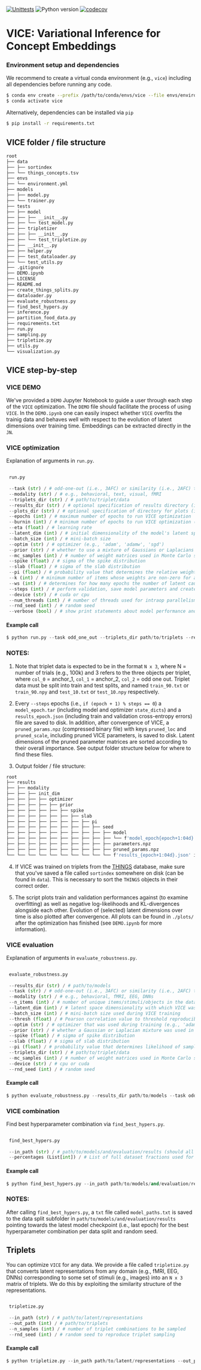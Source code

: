 [![Unittests](https://github.com/LukasMut/VICE/actions/workflows/tests.yml/badge.svg)](https://github.com/LukasMut/VICE/actions/workflows/tests.yml)
![Python version](https://img.shields.io/badge/python-3.7%20%7C%203.8%20%7C%203.9-blue.svg)
[![codecov](https://codecov.io/gh/LukasMut/VICE/branch/main/graph/badge.svg?token=gntaL1yrXI)](https://codecov.io/gh/LukasMut/VICE)

# VICE: Variational Inference for Concept Embeddings

### Environment setup and dependencies

We recommend to create a virtual conda environment (e.g., `vice`) including all dependencies before running any code.

```bash
$ conda env create --prefix /path/to/conda/envs/vice --file envs/environment.yml
$ conda activate vice
```

Alternatively, dependencies can be installed via `pip`

```bash
$ pip install -r requirements.txt
```

## VICE folder / file structure

```bash
root
├── data
├── ├── sortindex
├── └── things_concepts.tsv
├── envs
├── └── environment.yml
├── models
├── ├── model.py
├── └── trainer.py
├── tests
├── ├── model
├── ├── ├── __init__.py
├── ├── └── test_model.py
├── ├── tripletizer
├── ├── ├── __init__.py
├── ├── └── test_tripletize.py
├── ├── __init__.py
├── ├── helper.py
├── ├── test_dataloader.py
├── └── test_utils.py
├── .gitignore
├── DEMO.ipynb
├── LICENSE
├── README.md
├── create_things_splits.py
├── dataloader.py
├── evaluate_robustness.py
├── find_best_hypers.py
├── inference.py
├── partition_food_data.py
├── requirements.txt
├── run.py
├── sampling.py
├── tripletize.py
├── utils.py
└── visualization.py
```

## VICE step-by-step

### VICE DEMO

We've provided a `DEMO` Jupyter Notebook to guide a user through each step of the `VICE` optimization. The `DEMO` file should facilitate the process of using `VICE`. In the `DEMO.ipynb` one can easily inspect whether `VICE` overfits the trainig data and behaves well with respect to the evolution of latent dimensions over training time. Embeddings can be extracted directly in the `JN`.

### VICE optimization

Explanation of arguments in `run.py`.

```python
 
 run.py
  
 --task (str) / # odd-one-out (i.e., 3AFC) or similarity (i.e., 2AFC) task
 --modality (str) / # e.g., behavioral, text, visual, fMRI
 --triplets_dir (str) / # path/to/triplet/data
 --results_dir (str) / # optional specification of results directory (if not provided will resort to ./results/modality/latent_dim/optim/prior/seed/spike/slab/pi)
 --plots_dir (str) / # optional specification of directory for plots (if not provided will resort to ./plots/modality/latent_dim/optim/prior/seed/spike/slab/pi)
 --epochs (int) / # maximum number of epochs to run VICE optimization
 --burnin (int) / # minimum number of epochs to run VICE optimization (burnin period)
 --eta (float) / # learning rate
 --latent_dim (int) / # initial dimensionality of the model's latent space
 --batch_size (int) / # mini-batch size
 --optim (str) / # optimizer (e.g., 'adam', 'adamw', 'sgd')
 --prior (str) / # whether to use a mixture of Gaussians or Laplacians in the spike-and-slab prior (i.e., 'gaussian' or 'laplace')
 --mc_samples (int) / # number of weight matrices used in Monte Carlo sampling (for computationaly efficiency, M is set to 1 during training)
 --spike (float) / # sigma of the spike distribution
 --slab (float) / # sigma of the slab distribution
 --pi (float) / # probability value that determines the relative weighting of the distributions; the closer this value is to 1, the higher the probability that weights are drawn from the spike distribution
 --k (int) / # minimum number of items whose weights are non-zero for a latent dimension (according to importance scores)
 --ws (int) / # determines for how many epochs the number of latent causes (after pruning) is not allowed to vary (ws >> 100)
 --steps (int) / # perform validation, save model parameters and create model and optimizer checkpoints every <steps> epochs
 --device (str) / # cuda or cpu
 --num_threads (int) / # number of threads used for intraop parallelism on CPU; use only if device is CPU
 --rnd_seed (int) / # random seed
 --verbose (bool) / # show print statements about model performance and evolution of latent causes during training (can be piped into log file)
 ```

#### Example call

```python
$ python run.py --task odd_one_out --triplets_dir path/to/triplets --results_dir ./results --plots_dir ./plots --epochs 1000 --burnin 500 --eta 0.001 --latent_dim 100 --batch_size 128 --k 5 --ws 100 --optim adam --prior gaussian --mc_samples 10 --spike 0.25 --slab 1.0 --pi 0.6 --steps 50 --device cuda --rnd_seed 42 --verbose
```

### NOTES:

1. Note that triplet data is expected to be in the format `N x 3`, where N = number of trials (e.g., 100k) and 3 refers to the three objects per triplet, where `col_0` = anchor_1, `col_1` = anchor_2, `col_2` = odd one out. Triplet data must be split into train and test splits, and named `train_90.txt` or `train_90.npy` and `test_10.txt` or `test_10.npy` respectively.

2. Every `--steps` epochs (i.e., `if (epoch + 1) % steps == 0`) a `model_epoch.tar` (including model and optimizer `state_dicts`) and a `results_epoch.json` (including train and validation cross-entropy errors) file are saved to disk. In addition, after convergence of VICE, a `pruned_params.npz` (compressed binary file) with keys `pruned_loc` and `pruned_scale`, including pruned VICE parameters, is saved to disk. Latent dimensions of the pruned parameter matrices are sorted according to their overall importance. See output folder structure below for where to find these files.

3. Output folder / file structure:

```bash
root
├── results
├── ├── modality
├── ├── ├── init_dim
├── ├── ├── ├── optimizer
├── ├── ├── ├── ├── prior
├── ├── ├── ├── ├── ├── spike
├── ├── ├── ├── ├── ├── ├── slab
├── ├── ├── ├── ├── ├── ├── ├── pi
├── ├── ├── ├── ├── ├── ├── ├── ├── seed
├── ├── ├── ├── ├── ├── ├── ├── ├── ├── model
├── ├── ├── ├── ├── ├── ├── ├── ├── ├── └── f'model_epoch{epoch+1:04d}.tar' if (epoch + 1) % steps == 0
├── ├── ├── ├── ├── ├── ├── ├── ├── ├── parameters.npz
├── ├── ├── ├── ├── ├── ├── ├── ├── ├── pruned_params.npz
└── └── └── └── └── └── └── └── └── └── f'results_{epoch+1:04d}.json' if (epoch + 1) % steps == 0
```

4. If VICE was trained on triplets from the [THINGS](https://osf.io/jum2f/) database, make sure that you've saved a file called `sortindex` somewhere on disk (can be found in `data`). This is necessary to sort the `THINGS` objects in their correct order.

5. The script plots train and validation performances against (to examine overfitting) as well as negative log-likelihoods and KL-divergences alongside each other. Evolution of (selected) latent dimensions over time is also plotted after convergence. All plots can be found in `./plots/` after the optimization has finished (see `DEMO.ipynb` for more information).

### VICE evaluation

Explanation of arguments in `evaluate_robustness.py`.

```python
 
 evaluate_robustness.py
 
 --results_dir (str) / # path/to/models
 --task (str) / # odd-one-out (i.e., 3AFC) or similarity (i.e., 2AFC) task
 --modality (str) / # e.g., behavioral, fMRI, EEG, DNNs
 --n_items (int) / # number of unique items/stimuli/objects in the dataset
 --latent_dim (int) / # latent space dimensionality with which VICE was initialized at run time
 --batch_size (int) / # mini-batch size used during VICE training
 --thresh (float) / # Pearson correlation value to threshold reproducibility of dimensions (e.g., 0.8)
 --optim (str) / # optimizer that was used during training (e.g., 'adam', 'adamw', 'sgd')
 --prior (str) / # whether a Gaussian or Laplacian mixture was used in the spike-and-slab prior (i.e., 'gaussian' or 'laplace')
 --spike (float) / # sigma of spike distribution
 --slab (float) / # sigma of slab distribution
 --pi (float) / # probability value that determines likelihood of samples from the spike
 --triplets_dir (str) / # path/to/triplet/data
 --mc_samples (int) / # number of weight matrices used in Monte Carlo sampling
 --device (str) / # cpu or cuda
 --rnd_seed (int) / # random seed
 ```

#### Example call

```python
$ python evaluate_robustness.py --results_dir path/to/models --task odd_one_out --modality behavioral --n_items number/of/unique/stimuli (e.g., 1854) --latent_dim 100 --batch_size 128 --thresh 0.8 --optim adam --prior gaussian --spike 0.125 --slab 1.0 --pi 0.5 --triplets_dir path/to/triplets --mc_samples 10 --device cpu --rnd_seed 42
```

### VICE combination

Find best hyperparameter combination via `find_best_hypers.py`.

```python
 
 find_best_hypers.py
 
 --in_path (str) / # path/to/models/and/evaluation/results (should all have the same root directory)
 --percentages (List[int]) / # List of full dataset fractions used for VICE optimization
 ```

#### Example call

```python
$ python find_best_hypers.py --in_path path/to/models/and/evaluation/results --percentages 10 20 50 100
```

### NOTES:

After calling `find_best_hypers.py`, a `txt` file called `model_paths.txt` is saved to the data split subfolder in `path/to/models/and/evaluation/results` pointing towards the latest model checkpoint (i.e., last epoch) for the best hyperparameter combination per data split and random seed.

## Triplets

You can optimize `VICE` for any data. We provide a file called `tripletize.py` that converts latent representations from any domain (e.g., fMRI, EEG, DNNs) corresponding to some set of stimuli (e.g., images) into an `N x 3` matrix of triplets. We do this by exploiting the similarity structure of the representations.

```python
 
 tripletize.py
 
 --in_path (str) / # path/to/latent/representations
 --out_path (int) / # path/to/triplets
 --n_samples (int) / # number of triplet combinations to be sampled
 --rnd_seed (int) / # random seed to reproduce triplet sampling
 ```

#### Example call

```python
$ python tripletize.py --in_path path/to/latent/representations --out_path path/to/triplets --n_samples 100000 --rnd_seed 42
```

